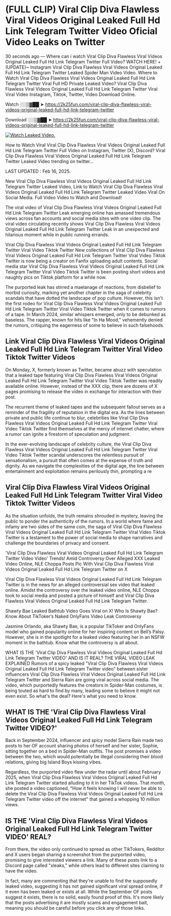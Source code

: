 # (FULL CLIP) Viral Clip Diva Flawless Viral Videos Original Leaked Full Hd Link Telegram Twitter Video Oficial Video Leaks on Twitter

30 seconds ago — Where can i watch Viral Clip Diva Flawless Viral Videos Original Leaked Full Hd Link Telegram Twitter Full Video? WATCH HERE! +(UPDATE)~ Instagram Viral Clip Diva Flawless Viral Videos Original Leaked Full Hd Link Telegram Twitter Leaked Spider Man Video Video. Where to Watch Viral Clip Diva Flawless Viral Videos Original Leaked Full Hd Link Telegram Twitter Viral Full HD Private Leaked Video? Viral Clip Diva Flawless Viral Videos Original Leaked Full Hd Link Telegram Twitter Viral Viral Video Instagram, Tiktok, Twitter, Video Download Online.

Watch ░░▒▓██ ➤ https://2k25fun.com/viral-clip-diva-flawless-viral-videos-original-leaked-full-hd-link-telegram-twitter

Download ░░▒▓██ ➤ https://2k25fun.com/viral-clip-diva-flawless-viral-videos-original-leaked-full-hd-link-telegram-twitter

[![Watch Leaked Video.](https://miro.medium.com/v2/resize:fit:828/format:webp/1*cilzJN44JGOrTw9NJCrNHA.gif "Watch Leaked Video")](https://2k25fun.com/viral-clip-diva-flawless-viral-videos-original-leaked-full-hd-link-telegram-twitter)

How to Watch Viral Viral Clip Diva Flawless Viral Videos Original Leaked Full Hd Link Telegram Twitter Full Video on Instagram, Twitter (X), Discord? Viral Clip Diva Flawless Viral Videos Original Leaked Full Hd Link Telegram Twitter Leaked Video trending on twitter...

LAST UPDATED : Feb 16, 2025.

New Viral Clip Diva Flawless Viral Videos Original Leaked Full Hd Link Telegram Twitter Leaked Video, Link to Watch Viral Clip Diva Flawless Viral Videos Original Leaked Full Hd Link Telegram Twitter Leaked Video Viral On Social Media. Full Video Video to Watch and Download!

The viral video of Viral Clip Diva Flawless Viral Videos Original Leaked Full Hd Link Telegram Twitter Leak emerging online has amassed tremendous views across fan accounts and social media sites with one video clip. The viral video circulating recently shows Viral Clip Diva Flawless Viral Videos Original Leaked Full Hd Link Telegram Twitter Leak in an unexpected and hilarious moment while in public running errands.

Viral Clip Diva Flawless Viral Videos Original Leaked Full Hd Link Telegram Twitter Viral Video Tiktok Twitter New collections of Viral Clip Diva Flawless Viral Videos Original Leaked Full Hd Link Telegram Twitter Viral Video Tiktok Twitter is now being a creator on Fanfix uploading adult contents. Social media star Viral Clip Diva Flawless Viral Videos Original Leaked Full Hd Link Telegram Twitter Viral Video Tiktok Twitter is been posting short videos and naughty pics on Tiktok platform for a while now.

The purported leak has stirred a maelanage of reactions, from disbelief to morbid curiosity, marking yet another chapter in the saga of celebrity scandals that have dotted the landscape of pop culture. However, this isn't the first rodeo for Viral Clip Diva Flawless Viral Videos Original Leaked Full Hd Link Telegram Twitter Viral Video Tiktok Twitter when it comes to rumors of a tape. In March 2024, similar whispers emerged, only to be debunked as baseless. The rapper, known for hits like "In Ha Mood," vehemently denied the rumors, critiquing the eagerness of some to believe in such falsehoods.

## Link Viral Clip Diva Flawless Viral Videos Original Leaked Full Hd Link Telegram Twitter Viral Video Tiktok Twitter Videos

On Monday, X, formerly known as Twitter, became abuzz with speculation that a leaked tape featuring Viral Clip Diva Flawless Viral Videos Original Leaked Full Hd Link Telegram Twitter Viral Video Tiktok Twitter was readily available online. However, instead of the XXX clip, there are dozens of X pages promising to release the video in exchange for interaction with their post.

The recurrent theme of leaked tapes and the subsequent fallout serves as a reminder of the fragility of reputation in the digital era. As the lines between private and public life continue to blur, celebrities like Viral Clip Diva Flawless Viral Videos Original Leaked Full Hd Link Telegram Twitter Viral Video Tiktok Twitter find themselves at the mercy of internet chatter, where a rumor can ignite a firestorm of speculation and judgment.

In the ever-evolving landscape of celebrity culture, the Viral Clip Diva Flawless Viral Videos Original Leaked Full Hd Link Telegram Twitter Viral Video Tiktok Twitter scandal underscores the relentless pursuit of sensationalism, a pursuit that often comes at the expense of truth and dignity. As we navigate the complexities of the digital age, the line between entertainment and exploitation remains perilously thin, prompting a re

##  Viral Clip Diva Flawless Viral Videos Original Leaked Full Hd Link Telegram Twitter Viral Video Tiktok Twitter Videos

As the situation unfolds, the truth remains shrouded in mystery, leaving the public to ponder the authenticity of the rumors. In a world where fame and infamy are two sides of the same coin, the saga of Viral Clip Diva Flawless Viral Videos Original Leaked Full Hd Link Telegram Twitter Viral Video Tiktok Twitter is a testament to the power of social media to shape narratives and challenge the boundaries of privacy and consent.

'Viral Clip Diva Flawless Viral Videos Original Leaked Full Hd Link Telegram Twitter Video Video' Trends! Amid Controversy Over Alleged XXX Leaked Video Online, NLE Choppa Posts Pic With Viral Clip Diva Flawless Viral Videos Original Leaked Full Hd Link Telegram Twitter on X

Viral Clip Diva Flawless Viral Videos Original Leaked Full Hd Link Telegram Twitter is in the news for an alleged controversial sex video that leaked online. Amidst the controversy over the leaked video online, NLE Choppa took to social media and posted a picture of himself and Viral Clip Diva Flawless Viral Videos Original Leaked Full Hd Link Telegram Twitter.

Shawty Bae Leaked Bathtub Video Goes Viral on X! Who Is Shawty Bae? Know About TikToker’s Naked OnlyFans Video Leak Controversy

Jasmine Orlando, aka Shawty Bae, is a popular TikToker and OnlyFans model who gained popularity online for her inspiring content on Bell’s Palsy. However, she is in the spotlight for a leaked video featuring her in an NSFW moment in the bathtub. Know what the controversy is all about.

WHAT IS THE 'Viral Clip Diva Flawless Viral Videos Original Leaked Full Hd Link Telegram Twitter VIDEO' AND IS IT REAL? THE VIRAL VIDEO LEAK EXPLAINED Rumors of a spicy leaked "Viral Clip Diva Flawless Viral Videos Original Leaked Full Hd Link Telegram Twitter video" between sister influencers Viral Clip Diva Flawless Viral Videos Original Leaked Full Hd Link Telegram Twitter and Sierra Rain are going viral across social media. The video, which purportedly features the creators in Spider-Man costumes, is being touted as hard to find by many, leading some to believe it might not even exist. So what's the deal? Here's what you need to know.

## WHAT IS THE 'Viral Clip Diva Flawless Viral Videos Original Leaked Full Hd Link Telegram Twitter VIDEO?'

Back in September 2024, influencer and spicy model Sierra Rain made two posts to her OF account sharing photos of herself and her sister, Sophie, sitting together on a bed in Spider-Man outfits. The post promises a video between the two, which would potentially be illegal considering their blood relations, giving big Island Boys kissing vibes.

Regardless, the purported video flew under the radar until about February 2025, when Viral Clip Diva Flawless Viral Videos Original Leaked Full Hd Link Telegram Twitter started alluding to it in her TikTok videos. That month, she posted a video captioned, "How it feels knowing I will never be able to delete the Viral Clip Diva Flawless Viral Videos Original Leaked Full Hd Link Telegram Twitter video off the internet" that gained a whopping 10 million views.

## IS THE 'Viral Clip Diva Flawless Viral Videos Original Leaked Full Hd Link Telegram Twitter VIDEO' REAL?

From there, the video only continued to spread as other TikTokers, Redditor and X users began sharing a screenshot from the purported video, promising to give interested viewers a link. Many of these posts link to a Discord page called "xleaks," while others lead to different sites claiming to have the video.

In fact, many are commenting that they're unable to find the supposedly leaked video, suggesting it has not gained significant viral spread online, if it even has been leaked or exists at all. While the September OF posts suggest it exists, there is no solid, easily found proof of this. It's more likely that the posts advertising it are mostly scams and engagement bait, meaning you should be careful before you click any of those links.